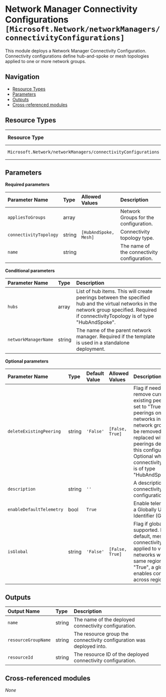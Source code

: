 # Network Manager Connectivity Configurations `[Microsoft.Network/networkManagers/connectivityConfigurations]`

This module deploys a Network Manager Connectivity Configuration.
Connectivity configurations define hub-and-spoke or mesh topologies applied to one or more network groups.

## Navigation

- [Resource Types](#Resource-Types)
- [Parameters](#Parameters)
- [Outputs](#Outputs)
- [Cross-referenced modules](#Cross-referenced-modules)

## Resource Types

| Resource Type | API Version |
| :-- | :-- |
| `Microsoft.Network/networkManagers/connectivityConfigurations` | [2022-07-01](https://learn.microsoft.com/en-us/azure/templates/Microsoft.Network/2022-07-01/networkManagers/connectivityConfigurations) |

## Parameters

**Required parameters**

| Parameter Name | Type | Allowed Values | Description |
| :-- | :-- | :-- | :-- |
| `appliesToGroups` | array |  | Network Groups for the configuration. |
| `connectivityTopology` | string | `[HubAndSpoke, Mesh]` | Connectivity topology type. |
| `name` | string |  | The name of the connectivity configuration. |

**Conditional parameters**

| Parameter Name | Type | Description |
| :-- | :-- | :-- |
| `hubs` | array | List of hub items. This will create peerings between the specified hub and the virtual networks in the network group specified. Required if connectivityTopology is of type "HubAndSpoke". |
| `networkManagerName` | string | The name of the parent network manager. Required if the template is used in a standalone deployment. |

**Optional parameters**

| Parameter Name | Type | Default Value | Allowed Values | Description |
| :-- | :-- | :-- | :-- | :-- |
| `deleteExistingPeering` | string | `'False'` | `[False, True]` | Flag if need to remove current existing peerings. If set to "True", all peerings on virtual networks in selected network groups will be removed and replaced with the peerings defined by this configuration. Optional when connectivityTopology is of type "HubAndSpoke". |
| `description` | string | `''` |  | A description of the connectivity configuration. |
| `enableDefaultTelemetry` | bool | `True` |  | Enable telemetry via a Globally Unique Identifier (GUID). |
| `isGlobal` | string | `'False'` | `[False, True]` | Flag if global mesh is supported. By default, mesh connectivity is applied to virtual networks within the same region. If set to "True", a global mesh enables connectivity across regions. |


## Outputs

| Output Name | Type | Description |
| :-- | :-- | :-- |
| `name` | string | The name of the deployed connectivity configuration. |
| `resourceGroupName` | string | The resource group the connectivity configuration was deployed into. |
| `resourceId` | string | The resource ID of the deployed connectivity configuration. |

## Cross-referenced modules

_None_
